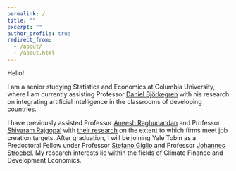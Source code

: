 ```yaml
---
permalink: /
title: ""
excerpt: ""
author_profile: true
redirect_from: 
  - /about/
  - /about.html
---
```


Hello! 

I am a senior studying Statistics and Economics at Columbia University, where I am currently assisting Professor [Daniel Björkegren](https://dan.bjorkegren.com/) with his research on integrating artificial intelligence in the classrooms of developing countries. 

I have previously assisted Professor [Aneesh Raghunandan](https://www.aneeshraghunandan.com/) and Professor [Shivaram Rajgopal](https://www.shivarajgopal.com/) with [their research](https://link.springer.com/article/10.1007/s11142-023-09804-6#Sec15) on the extent to which firms meet job creation targets. After graduation, I will be joining Yale Tobin as a Predoctoral Fellow under Professor [Stefano Giglio](https://sites.google.com/view/stefanogiglio/?authuser=3) and Professor [Johannes Stroebel](https://pages.stern.nyu.edu/~jstroebe/). My research interests lie within the fields of Climate Finance and Development Economics.
